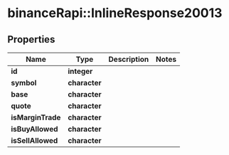 # binanceRapi::InlineResponse20013


## Properties
Name | Type | Description | Notes
------------ | ------------- | ------------- | -------------
**id** | **integer** |  | 
**symbol** | **character** |  | 
**base** | **character** |  | 
**quote** | **character** |  | 
**isMarginTrade** | **character** |  | 
**isBuyAllowed** | **character** |  | 
**isSellAllowed** | **character** |  | 



